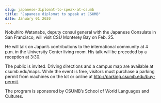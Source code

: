 ```yaml
---
slug: japanese-diplomat-to-speak-at-csumb
title: "Japanese diplomat to speak at CSUMB"
date: January 01 2020
---
```


<p>Nobuhiro Watanabe, deputy consul general with the Japanese Consulate in San Francisco, will visit CSU Monterey Bay on Feb. 25.</p><p>He will talk on Japan’s contributions to the international community at 4 p.m. in the University Center living room. His talk will be preceded by a reception at 3:30.
</p><p>The public is invited. Driving directions and a campus map are available at csumb.edu/maps. While the event is free, visitors must purchase a parking permit from machines on the lot or online at <a href="http://parking.csumb.edu/buy&#45;permit">http://parking.csumb.edu/buy&#45;permit</a>.
</p><p>The program is sponsored by CSUMB’s School of World Languages and Cultures.
</p>
